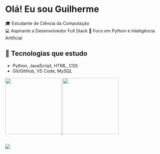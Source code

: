 # Olá! Eu sou Guilherme

🎓 Estudante de Ciência da Computação  
💻 Aspirante a Desenvolvedor Full Stack
🚀 Foco em Python e Inteligência Artificial

## 🌟 Tecnologias que estudo
- Python, JavaScript, HTML, CSS
- Git/GitHub, VS Code, MySQL

 <div>
  <a href="https://github.com/rafaballerini">
  <img height="180em" src="https://github-readme-stats.vercel.app/api?username=guihmg&show_icons=true&theme=dark&include_all_commits=true&count_private=true"/>
  <img height="180em" src="https://github-readme-stats.vercel.app/api/top-langs/?username=guihmg&layout=compact&langs_count=16&theme=dark"/>
</div>

##

<div> 
  <a href="https://www.linkedin.com/in/guilherme-gomes-6510b827b/" target="_blank"><img src="https://img.shields.io/badge/-LinkedIn-%230077B5?style=for-the-badge&logo=linkedin&logoColor=white" target="_blank"></a> 
  
